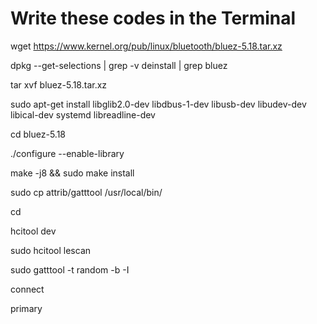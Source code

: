 # Write these codes in the Terminal
wget https://www.kernel.org/pub/linux/bluetooth/bluez-5.18.tar.xz

dpkg --get-selections | grep -v deinstall | grep bluez

tar xvf bluez-5.18.tar.xz

sudo apt-get install libglib2.0-dev libdbus-1-dev libusb-dev libudev-dev libical-dev systemd libreadline-dev

cd bluez-5.18

./configure --enable-library

make -j8 && sudo make install

sudo cp attrib/gatttool /usr/local/bin/

cd

hcitool dev

sudo hcitool lescan

sudo gatttool -t random -b  -I

connect 

primary
